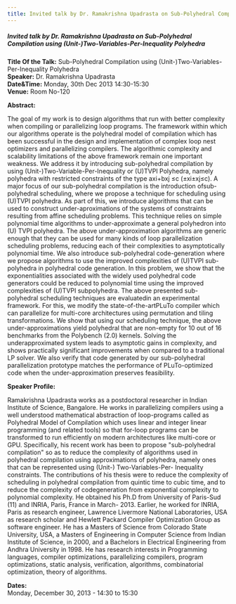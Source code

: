 ```yaml
---
title: Invited talk by Dr. Ramakrishna Upadrasta on Sub-Polyhedral Compilation using (Unit-)Two-Variables-Per-Inequality Polyhedra
---
```


##### **Invited talk by Dr. Ramakrishna Upadrasta on Sub-Polyhedral Compilation using (Unit-)Two-Variables-Per-Inequality Polyhedra**
**Title Of the Talk:** Sub-Polyhedral Compilation using (Unit-)Two-Variables-Per-Inequality Polyhedra  
**Speaker:** Dr. Ramakrishna Upadrasta  
**Date&Time:** Monday, 30th Dec 2013 14:30-15:30  
**Venue:** Room No-120  

**Abstract:**

The goal of my work is to design algorithms that run with better complexity when compiling or parallelizing loop programs. The framework within which our algorithms operate is the polyhedral model of compilation which has been successful in the design and implementation of complex loop nest optimizers and parallelizing compilers. The algorithmic complexity and scalability limitations of the above framework remain one important weakness. We address it by introducing sub-polyhedral compilation by using (Unit-)Two-Variable-Per-Inequality or (U)TVPI Polyhedra, namely polyhedra with restricted constraints of the type axi+bxj ≤c (±xi±xj≤c). A major focus of our sub-polyhedral compilation is the introduction ofsub-polyhedral scheduling, where we propose a technique for scheduling using (U)TVPI polyhedra. As part of this, we introduce algorithms that can be used to construct under-aproximations of the systems of constraints resulting from affine scheduling problems. This technique relies on simple polynomial time algorithms to under-approximate a general polyhedron into (U) TVPI polyhedra. The above under-approximation algorithms are generic enough that they can be used for many kinds of loop parallelization scheduling problems, reducing each of their complexities to asymptotically polynomial time. We also introduce sub-polyhedral code-generation where we propose algorithms to use the improved complexities of (U)TVPI sub-polyhedra in polyhedral code generation. In this problem, we show that the exponentialities associated with the widely used polyhedral code generators could be reduced to polynomial time using the improved complexities of (U)TVPI subpolyhedra. The above presented sub-polyhedral scheduling techniques are evaluatedin an experimental framework. For this, we modify the state-of-the-artPLuTo compiler which can parallelize for multi-core architectures using permutation and tiling transformations. We show that using our scheduling technique, the above under-approximations yield polyhedral that are non-empty for 10 out of 16 benchmarks from the Polybench (2.0) kernels. Solving the underapproximated system leads to asymptotic gains in complexity, and shows practically significant improvements when compared to a traditional LP solver. We also verify that code generated by our sub-polyhedral parallelization prototype matches the performance of PLuTo-optimized code when the under-approximation preserves feasibility.

**Speaker Profile:**

Ramakrishna Upadrasta works as a postdoctoral researcher in Indian Institute of Science, Bangalore. He works in parallelizing compilers using a well understood mathematical abstraction of loop-programs called as Polyhedral Model of Compilation which uses linear and integer linear programming (and related tools) so that for-loop programs can be transformed to run efficiently on modern architectures like multi-core or GPU. Specifically, his recent work has been to propose "sub-polyhedral compilation" so as to reduce the complexity of algorithms used in polyhedral compilation using approximations of polyhedra, namely ones that can be represented using (Unit-) Two-Variables-Per- Inequality constraints. The contributions of his thesis were to reduce the complexity of scheduling in polyhedral compilation from quintic time to cubic time, and to reduce the complexity of codegeneration from exponential complexity to polynomial complexity. He obtained his Ph.D from University of Paris-Sud (11) and INRIA, Paris, France in March- 2013. Earlier, he worked for INRIA, Paris as research engineer, Lawrence Livermore National Laboratories, USA as research scholar and Hewlett Packard Compiler Optimization Group as software engineer. He has a Masters of Science from Colorado State University, USA, a Masters of Engineering in Computer Science from Indian Institute of Science, in 2000, and a Bachelors in Electrical Engineering from Andhra University in 1998. He has research interests in Programming languages, compiler optimizations, parallelizing compilers, program optimizations, static analysis, verification, algorithms, combinatorial optimization, theory of algorithms.

**Dates:**  
Monday, December 30, 2013 - 14:30 to 15:30